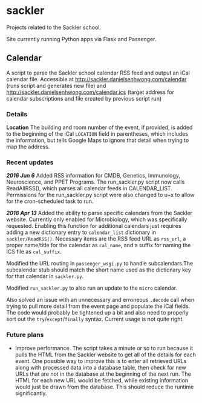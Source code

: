 # sackler #

Projects related to the Sackler school.

Site currently running Python apps via Flask and Passenger.

## Calendar ##
A script to parse the Sackler school calendar RSS feed and output an iCal calendar file. Accessible at http://sackler.danielsenhwong.com/calendar (runs script and generates new file) and http://sackler.danielsenhwong.com/calendar.ics (target address for calendar subscriptions and file created by previous script run)

### Details ###
**Location** The building and room number of the event, if provided, is added to the beginning of the iCal `LOCATION` field in parentheses, which includes the information, but tells Google Maps to ignore that detail when trying to map the address.

### Recent updates ###
_**2016 Jun 6**_ Added RSS information for CMDB, Genetics, Immunology, Neuroscience, and PPET Programs. The run_sackler.py script now calls ReadAllRSS(), which parses all calendar feeds in CALENDAR_LIST. Permissions for the run_sackler.py script were also changed to u+x to allow for the cron-scheduled task to run.

_**2016 Apr 13**_ Added the ability to parse specific calendars from the Sackler website. Currently only enabled for Microbiology, which was specifically requested. Enabling this function for additional calendars just requires adding a new dictionary entry to `calendar_list` dictionary in `sackler/ReadRSS()`. Necessary items are the RSS feed URL as `rss_url`, a proper name/title for the calendar as `cal_name`, and a suffix for naming the ICS file as `cal_suffix`.

Modified the URL routing in `passenger_wsgi.py` to handle subcalendars.The subcalendar stub should match the short name used as the dictionary key for that calendar in `sackler.py`.

Modified `run_sackler.py` to also run an update to the `micro` calendar.

Also solved an issue with an unnecessary and erroneous `.decode` call when trying to pull more detail from the event page and populate the iCal fields. The code would probably be tightened up a bit and also need to properly sort out the `try`/`except`/`finally` syntax. Current usage is not quite right.

### Future plans ###
- Improve performance. The script takes a minute or so to run because it pulls the HTML from the Sackler website to get all of the details for each event. One possible way to improve this is to enter all retrieved URLs along with processed data into a database table, then check for new URLs that are not in the database at the beginning of the next run. The HTML for each new URL would be fetched, while existing information would just be drawn from the database. This should reduce the runtime significantly.
